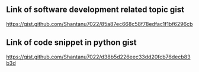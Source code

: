 ## Link of software development related topic gist
https://gist.github.com/Shantanu7022/85a87ec668c58f78edfac1f1bf6296cb

## Link of code snippet in python gist
https://gist.github.com/Shantanu7022/d38b5d226eec33dd20fcb76decb83b3d
